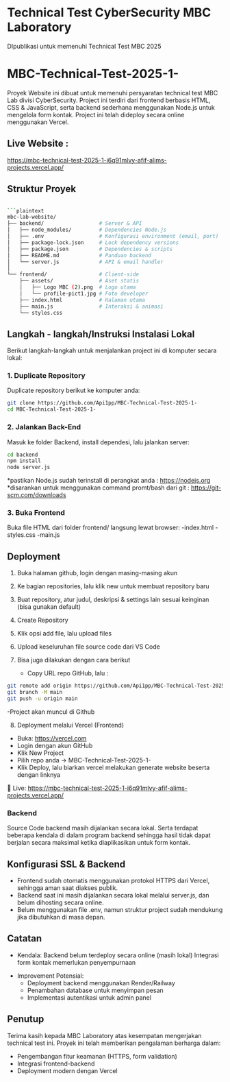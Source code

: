 # Technical Test CyberSecurity MBC Laboratory
DIpublikasi untuk memenuhi Technical Test MBC 2025

# MBC-Technical-Test-2025-1-
Proyek Website ini dibuat untuk memenuhi persyaratan technical test MBC Lab divisi CyberSecurity. Project ini terdiri dari frontend berbasis HTML, CSS & JavaScript, serta backend sederhana menggunakan Node.js untuk mengelola form kontak. Project ini telah dideploy secara online menggunakan Vercel.

## Live Website :

https://mbc-technical-test-2025-1-i6q91mlvy-afif-alims-projects.vercel.app/

## Struktur Proyek

````bash

```plaintext
mbc-lab-website/
├── backend/                  # Server & API
│   ├── node_modules/         # Dependencies Node.js
│   ├── .env                  # Konfigurasi environment (email, port)
│   ├── package-lock.json     # Lock dependency versions
│   ├── package.json          # Dependencies & scripts
│   ├── README.md             # Panduan backend
│   └── server.js             # API & email handler
│
└── frontend/                 # Client-side
    ├── assets/               # Aset statis
    │   ├── Logo MBC (2).png  # Logo utama
    │   └── profile-pict1.jpg # Foto developer
    ├── index.html            # Halaman utama
    ├── main.js               # Interaksi & animasi
    └── styles.css

````

## Langkah - langkah/Instruksi Instalasi Lokal

Berikut langkah-langkah untuk menjalankan project ini di komputer secara lokal:

### 1. Duplicate Repository

Duplicate repository berikut ke komputer anda:

```bash
git clone https://github.com/Api1pp/MBC-Technical-Test-2025-1-
cd MBC-Technical-Test-2025-1-
```

### 2. Jalankan Back-End

Masuk ke folder Backend, install dependesi, lalu jalankan server:

```bash
cd backend
npm install
node server.js
```

\*pastikan Node.js sudah terinstall di perangkat anda : https://nodejs.org
\*disarankan untuk menggunakan command promt/bash dari git : https://git-scm.com/downloads

### 3. Buka Frontend

Buka file HTML dari folder frontend/ langsung lewat browser:
-index.html
-styles.css
-main.js

## Deployment

1. Buka halaman github, login dengan masing-masing akun
2. Ke bagian repositories, lalu klik new untuk membuat repository baru
3. Buat repository, atur judul, deskripsi & settings lain sesuai keinginan (bisa gunakan default)
4. Create Repository
5. Klik opsi add file, lalu upload files
6. Upload keseluruhan file source code dari VS Code
7. Bisa juga dilakukan dengan cara berikut

   - Copy URL repo GitHub, lalu :

```bash
git remote add origin https://github.com/Api1pp/MBC-Technical-Test-2025-1-
git branch -M main
git push -u origin main
```

-Project akan muncul di Github

8. Deployment melalui Vercel (Frontend)

- Buka: https://vercel.com
- Login dengan akun GitHub
- Klik New Project
- Pilih repo anda → MBC-Technical-Test-2025-1-
- Klik Deploy, lalu biarkan vercel melakukan generate website beserta dengan linknya

🔗 Live: https://mbc-technical-test-2025-1-i6q91mlvy-afif-alims-projects.vercel.app/

### Backend

Source Code backend masih dijalankan secara lokal. Serta terdapat beberapa kendala di dalam program backend sehingga hasil tidak dapat berjalan secara maksimal ketika diaplikasikan untuk form kontak.

## Konfigurasi SSL & Backend

- Frontend sudah otomatis menggunakan protokol HTTPS dari Vercel, sehingga aman saat diakses publik.
- Backend saat ini masih dijalankan secara lokal melalui server.js, dan belum dihosting secara online.
- Belum menggunakan file .env, namun struktur project sudah mendukung jika dibutuhkan di masa depan.

## Catatan

- Kendala:
  Backend belum terdeploy secara online (masih lokal)
  Integrasi form kontak memerlukan penyempurnaan

* Improvement Potensial:
  - Deployment backend menggunakan Render/Railway
  - Penambahan database untuk menyimpan pesan
  - Implementasi autentikasi untuk admin panel

## Penutup

Terima kasih kepada MBC Laboratory atas kesempatan mengerjakan technical test ini. Proyek ini telah memberikan pengalaman berharga dalam:

- Pengembangan fitur keamanan (HTTPS, form validation)
- Integrasi frontend-backend
- Deployment modern dengan Vercel
